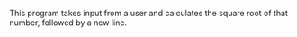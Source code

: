 This program takes input from a user and calculates the square root of that number, followed by a new line.
